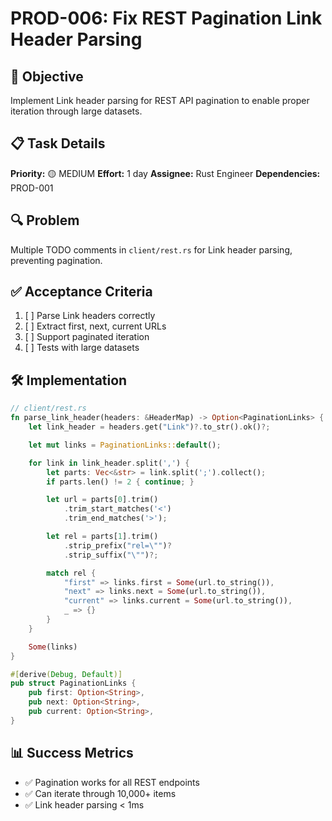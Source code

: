 # PROD-006: Fix REST Pagination Link Header Parsing

## 🎯 Objective
Implement Link header parsing for REST API pagination to enable proper iteration through large datasets.

## 📋 Task Details

**Priority:** 🟡 MEDIUM
**Effort:** 1 day
**Assignee:** Rust Engineer
**Dependencies:** PROD-001

## 🔍 Problem

Multiple TODO comments in `client/rest.rs` for Link header parsing, preventing pagination.

## ✅ Acceptance Criteria

1. [ ] Parse Link headers correctly
2. [ ] Extract first, next, current URLs
3. [ ] Support paginated iteration
4. [ ] Tests with large datasets

## 🛠️ Implementation

```rust
// client/rest.rs
fn parse_link_header(headers: &HeaderMap) -> Option<PaginationLinks> {
    let link_header = headers.get("Link")?.to_str().ok()?;

    let mut links = PaginationLinks::default();

    for link in link_header.split(',') {
        let parts: Vec<&str> = link.split(';').collect();
        if parts.len() != 2 { continue; }

        let url = parts[0].trim()
            .trim_start_matches('<')
            .trim_end_matches('>');

        let rel = parts[1].trim()
            .strip_prefix("rel=\"")?
            .strip_suffix("\"")?;

        match rel {
            "first" => links.first = Some(url.to_string()),
            "next" => links.next = Some(url.to_string()),
            "current" => links.current = Some(url.to_string()),
            _ => {}
        }
    }

    Some(links)
}

#[derive(Debug, Default)]
pub struct PaginationLinks {
    pub first: Option<String>,
    pub next: Option<String>,
    pub current: Option<String>,
}
```

## 📊 Success Metrics

- ✅ Pagination works for all REST endpoints
- ✅ Can iterate through 10,000+ items
- ✅ Link header parsing < 1ms